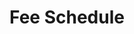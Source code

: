 ---
title: "Fee Schedule"
doctors:
  - name: "Dr Ravindra Agrawal"
    image: "../scraped-images/DrRavindraAgrawal.jpg"
    fees:
      Consultation:
        Standard: "Rs 1500"
        Extended: "Rs 3000"
        Hourly: "Rs 4500"
        Notes: "Standard consultation is 20 mins, Extended is 40 mins. The session cost remains same irrespective of in-person or online session"
      Therapy:
        Standard: "Rs 2000"
        Notes: "A typical psychotherapy session lasts about 40 mins + 10 mins for making notes"
      Marriage Counselling Sessions:
        Standard: "Rs 2000"
        Notes: "This includes a detailed psychiatric assessment, diagnosis, opinion BUT does not include the cost of any psychological assessment such as Rorsach, MMPI, 16PF etc which may be needed in order to arrive at a diagnosis. Referral to a psychologist for psychological assessment will be at the discretion of the psychiatrist"
      Medico Legal Report:
        Notes: "To be communicated after obtaining details of the case. This includes a report to be provided to the court/ lawyer for the purpose of providing an expert opinion. The costing for the above report will depend on the work needed to be done in preparing the report"
      Home Visit:
        Inside Panjim: "Rs 2500"
        Nearby Panjim City: "Rs 3500"
        Notes: "Should the home visit be requested at places far-off, the fee needs to be discussed in advance with the visiting psychiatrist"
  - name: "Nitasha Borah"
    image: "../scraped-images/Nitasha  Borah.jpg"
    fees:
      Consultation/Therapy:
        Individual: "Rs 2000 per session (50 mins)"
        Couples: "Rs 2500 per session (1 hour 15 mins)"
        Group: "Rs 800 - 1000 (1 hour 30 mins)"
        Notes: "Please check booking, cancellation and rescheduling policy with therapist"
      IQ Assessment:
        Standard: "Rs 5000"
        Notes: "Tests included: MISIC, VSMS"
      Learning Disability Assessment:
        If IQ Test Has Been Done: "Rs 4500"
        Comprehensive SLD Assessment: "Rs 7500"
        Notes: "Tests used: NIMHANS Battery, Bender Gestalt Test, MISIC, NIMHANS SLD Battery"
      Assessment For Autism:
        Standard: "Rs 4500"
        Notes: "Tests: INCLEN Indian Scale for Assessment of Autism"
      ADHD Assessment:
        Standard: "Rs 4000"
        Notes: "1. Bender Gestalt Test 2. SNAP-IV 3. Vanderbilt Assessment Scales/ Conner's Scales"
      Assessment Of Emotional & Behavioural Disorders In Children:
        Standard: "Rs 6000"
        Notes: "1. Bender Gestalt Test 2. Child Behavior Checklist/ Developmental Checklist 3. SNAP-IV 4. Strengths & Difficulties Questionnaire 5. Rorshach/House-Tree-Person/ Children's Apperception Test/ Kinetic Drawing Test"
      Diagnostic Profile For Adults:
        Standard: "Rs 6000"
        Notes: "Bender Gestalt test, Rorsach using Exner compehensive system & MMPI"
      Personality Profile For Adults:
        Standard: "Rs 6000"
        Notes: "16 PF Questionnaire & Rorsach using Exner comprehensive system"
      Others:
        Note 1: "Other assessment tools and customized reports are also available for specific client needs. Please feel free to enquire."
        Note 2: "The cost of assessment is calculated as cost of tests + session charges for time taken for assessment + interpretation and report writing charges."
  - name: "Tanushri Sharma"
    image: "../scraped-images/Tanushri Sharma.jpeg"
    fees:
      Consultation/Therapy Session:
        Standard: "Rs 1200"
        Notes: "A typical counselling/ therapy session lasts about 40 mins (+ 10 mins for writing notes)"
      Home/School Visit:
        Standard: "Rs 2000"
      Assessment For Cognitive Impairment:
        Standard: "Rs 1200"
  - name: "Dr Samina Khan"
    image: "../scraped-images/Dr Samina Khan.jpg"
    fees:
      Consultation:
        Standard: "Rs 800"
        Notes: "Typical session duration is 20 min"
  - name: "Shobhika Jaju"
    image: "../scraped-images/Shobhika Jaju.png"
    fees:
      Consultation/Therapy:
        Standard: "Rs 1000"
        Notes: "Typical Session duration is 40 mins + 10 mins for notes"
  - name: "Sharika Fernandes E Pereira"
    image: "../scraped-images/Sharika Fernandes E Pereira.jpeg"
    fees:
      Consultation/Therapy Session:
        Standard: "Rs 1200"
        Notes: "A typical counselling/ therapy session lasts about 40 mins (+ 10 mins for writing notes)"
  - name: "Dr Akshada Amonkar"
    image: "../scraped-images/Dr Akshada Amonkar.jpeg"
    fees:
      Consultation:
        Standard: "Rs 800"
        Notes: "Typical Session duration is 20 mins"
      Home Visit:
        Standard: "Rs 2000"
        Notes: "In Panjim City"
  - name: "Sifti Bajwa"
    image: "../scraped-images/Sifti Bajwa.jpeg"
    fees:
      Consultation/Therapy Session:
        Standard: "Rs 1200"
        Notes: "A typical counselling/ therapy session lasts about 40 mins (+ 10 mins for writing notes)"
      Home/School Visit:
        Standard: "Rs 2000"
  - name: "Preetha Mathew"
    image: "../scraped-images/Preetha Mathew.jpeg"
    fees:
      Consultation/Therapy Session:
        Standard: "Rs 1200"
        Notes: "A typical counselling/ therapy session lasts about 40 mins (+ 10 mins for writing notes)"
  - name: "Samir Walavalkar"
    image: "../scraped-images/SamirWalavalkar.jpeg"
    fees:
      Consultation/Therapy Session:
        Standard: "Rs 1200"
        Notes: "A typical counselling/ therapy session lasts about 40 mins (+ 10 mins for writing notes)"
      Home/School Visit:
        Standard: "Rs 2000"
  - name: "Meischa Cholera"
    image: "../scraped-images/MeischaCholera.png"
    fees:
      Consultation/Therapy Session:
        Standard: "Rs 1200"
        Notes: "A typical counselling/ therapy session lasts about 40 mins (+ 10 mins for writing notes) The session cost remains same irrespective of in-person or online session"
      Home/School Visit:
        Standard: "Rs 2000"
---